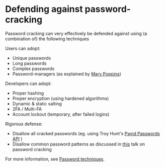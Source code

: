 # Defending against password-cracking

Password cracking can very effectively be defended against using (a combination of) the following techniques

Users can adopt:
* Unique passwords
* Long passwords
* Complex passwords
* Password-managers (as explained by [Mary Poppins](https://www.youtube.com/watch?v=IgCHcuCw_RQ))

Developers can adopt:
* Proper hashing
* Proper encryption (using hardened algorithms)
* Dynamic & static salting
* 2FA / Multi-FA
* Account lockout (temporary, after failed logins)

Rigorous defense:
* Disallow all cracked passwords (eg. using Troy Hunt's [Pwnd Passwords API](https://haveibeenpwned.com/API/v2) )
* Disallow common password patterns as discussed in [this](https://youtu.be/zUM7i8fsf0g?t=982) talk on password cracking


For more information, see [Password techniques](./techniques/passwords/README.md).

